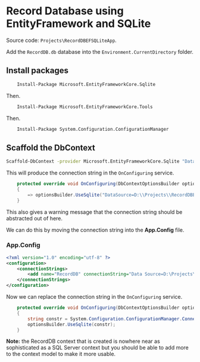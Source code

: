# Record Database using EntityFramework and SQLite

Source code: ``Projects\RecordDBEFSQLiteApp``.

Add the ``RecordDB.db`` database into the ``Environment.CurrentDirectory`` folder.

## Install packages

```bash
    Install-Package Microsoft.EntityFrameworkCore.Sqlite
```

Then.

```bash
    Install-Package Microsoft.EntityFrameworkCore.Tools
```

Then.

```bash
    Install-Package System.Configuration.ConfigurationManager
```

## Scaffold the DbContext

```bash
Scaffold-DbContext -provider Microsoft.EntityFrameworkCore.Sqlite "DataSource=D:\Projects\RecordDBEFSQLiteApp\RecordDBEFSQLite\bin\Debug\net7.0\RecordDB.db" -OutputDir D:\Projects\RecordDBEFSQLiteApp\RecordDBEFSQLite\Data -context RecordDbContext -force
```

This will produce the connection string in the ``OnConfiguring`` service.

```csharp
    protected override void OnConfiguring(DbContextOptionsBuilder optionsBuilder)
    {
        => optionsBuilder.UseSqlite("DataSource=D:\\Projects\\RecordDBEFSQLiteApp\\RecordDBEFSQLite\\bin\\Debug\\net7.0\\RecordDB.db");
    }
```

This also gives a warning message that the connection string should be abstracted out of here.

We can do this by moving the connection string into the **App.Config** file.

### App.Config

```xml
<?xml version="1.0" encoding="utf-8" ?>
<configuration>
    <connectionStrings>
        <add name="RecordDB" connectionString="Data Source=D:\Projects\RecordDBEFSQLiteApp\RecordDBEFSQLite\bin\Debug\net7.  0\RecordDB.db;Version=3;" providerName="System.Data.SqlClient"/>
    </connectionStrings>
</configuration>
```

Now we can replace the connection string in the ``OnConfiguring`` service.

```csharp
    protected override void OnConfiguring(DbContextOptionsBuilder optionsBuilder)
    {
        string constr = System.Configuration.ConfigurationManager.ConnectionStrings["RecordDB"].ConnectionString;
        optionsBuilder.UseSqlite(constr);
    }
```

**Note:** the RecordDB context that is created is nowhere near as sophisticated as a SQL Server context but you should be able to add more to the context model to make it more usable.
